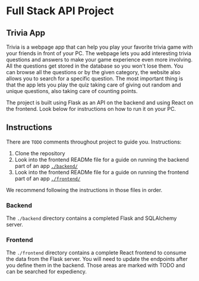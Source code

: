 # Full Stack API Project

## Trivia App

Trivia is a webpage app that can help you play your favorite trivia game with your friends in front of your PC. The webpage lets you add interesting trivia questions and answers to make your game experience even more involving. All the questions get stored in the database so you won't lose them. You can browse all the questions or by the given category, the website also allows you to search for a specific question. The most important thing is that the app lets you play the quiz taking care of giving out random and unique questions, also taking care of counting points.

The project is built using Flask as an API on the backend and using React on the frontend. Look below for instructions on how to run it on your PC.

## Instructions

There are `TODO` comments throughout project to guide you. 
Instructions:

1. Clone the repository
2. Look into the frontend READMe file for a guide on running the backend part of an app [`./backend/`](./backend/README.md)
3. Look into the frontend READMe file for a guide on running the frontend part of an app [`./frontend/`](./frontend/README.md)

We recommend following the instructions in those files in order.

### Backend

The `./backend` directory contains a completed Flask and SQLAlchemy server.

### Frontend

The `./frontend` directory contains a complete React frontend to consume the data from the Flask server. You will need to update the endpoints after you define them in the backend. Those areas are marked with TODO and can be searched for expediency.
